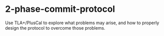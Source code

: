 # 2-phase-commit-protocol
Use TLA+/PlusCal to explore what problems may arise, and how to properly design the protocol to overcome those problems.
